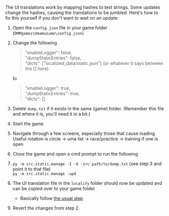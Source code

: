 The UI translations work by mapping hashes to text strings.
Some updates change the hashes, causing the translations to be jumbled.
Here's how to fix this yourself if you don't want to wait on an update:

1. Open the `config.json` file in your game folder (`DMMgames\Umamusume\config.json`)
1. Change the following
    > "enableLogger": false,  
    > "dumpStaticEntries": false,  
    > "dicts": ["localized_data/static.json"] (or whatever it says between the [] here)
    
    to
    
    > "enableLogger": true,  
    > "dumpStaticEntries": true,  
    > "dicts": []
1. Delete `dump.txt` if it exists in the same (game) folder. (Remember this file and where it is, you'll need it in a bit.)
1. Start the game
1. Navigate through a few screens, especially those that cause loading  
   Useful rotation is circle -> uma list -> race/practice -> training if one is open
1. Close the game and open a cmd prompt to run the following
1. `py -m src.static.manage -I -O -src path/to/dump.txt` (see step 3 and point it to that file)  
   `py -m src.static.manage -upd`
1. The UI translation file in the `localify` folder should now be updated and can be copied over to your game folder
    - Basically follow [the usual step](README.md#basic-usage)
1. Revert the changes from step 2.
